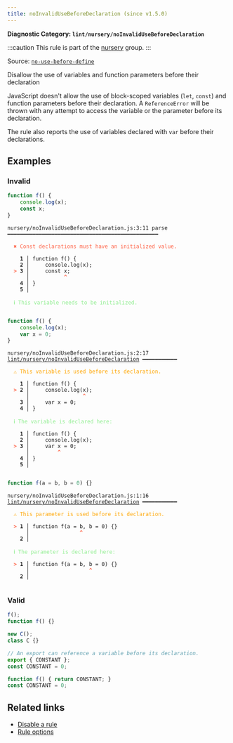 ```yaml
---
title: noInvalidUseBeforeDeclaration (since v1.5.0)
---
```


**Diagnostic Category: `lint/nursery/noInvalidUseBeforeDeclaration`**

:::caution
This rule is part of the [nursery](/linter/rules/#nursery) group.
:::

Source: <a href="https://typescript-eslint.io/rules/no-use-before-define" target="_blank"><code>no-use-before-define</code></a>

Disallow the use of variables and function parameters before their declaration

JavaScript doesn't allow the use of block-scoped variables (`let`, `const`) and function parameters before their declaration.
A `ReferenceError` will be thrown with any attempt to access the variable or the parameter before its declaration.

The rule also reports the use of variables declared with `var` before their declarations.

## Examples

### Invalid

```jsx
function f() {
    console.log(x);
    const x;
}
```

<pre class="language-text"><code class="language-text">nursery/noInvalidUseBeforeDeclaration.js:3:11 parse ━━━━━━━━━━━━━━━━━━━━━━━━━━━━━━━━━━━━━━━━━━━━━━━━

<strong><span style="color: Tomato;">  </span></strong><strong><span style="color: Tomato;">✖</span></strong> <span style="color: Tomato;">Const declarations must have an initialized value.</span>
  
    <strong>1 │ </strong>function f() {
    <strong>2 │ </strong>    console.log(x);
<strong><span style="color: Tomato;">  </span></strong><strong><span style="color: Tomato;">&gt;</span></strong> <strong>3 │ </strong>    const x;
   <strong>   │ </strong>          <strong><span style="color: Tomato;">^</span></strong>
    <strong>4 │ </strong>}
    <strong>5 │ </strong>
  
<strong><span style="color: lightgreen;">  </span></strong><strong><span style="color: lightgreen;">ℹ</span></strong> <span style="color: lightgreen;">This variable needs to be initialized.</span>
  
</code></pre>

```jsx
function f() {
    console.log(x);
    var x = 0;
}
```

<pre class="language-text"><code class="language-text">nursery/noInvalidUseBeforeDeclaration.js:2:17 <a href="https://biomejs.dev/linter/rules/no-invalid-use-before-declaration">lint/nursery/noInvalidUseBeforeDeclaration</a> ━━━━━━━━━━━

<strong><span style="color: Orange;">  </span></strong><strong><span style="color: Orange;">⚠</span></strong> <span style="color: Orange;">This variable is used before its declaration.</span>
  
    <strong>1 │ </strong>function f() {
<strong><span style="color: Tomato;">  </span></strong><strong><span style="color: Tomato;">&gt;</span></strong> <strong>2 │ </strong>    console.log(x);
   <strong>   │ </strong>                <strong><span style="color: Tomato;">^</span></strong>
    <strong>3 │ </strong>    var x = 0;
    <strong>4 │ </strong>}
  
<strong><span style="color: lightgreen;">  </span></strong><strong><span style="color: lightgreen;">ℹ</span></strong> <span style="color: lightgreen;">The variable is declared here:</span>
  
    <strong>1 │ </strong>function f() {
    <strong>2 │ </strong>    console.log(x);
<strong><span style="color: Tomato;">  </span></strong><strong><span style="color: Tomato;">&gt;</span></strong> <strong>3 │ </strong>    var x = 0;
   <strong>   │ </strong>        <strong><span style="color: Tomato;">^</span></strong>
    <strong>4 │ </strong>}
    <strong>5 │ </strong>
  
</code></pre>

```jsx
function f(a = b, b = 0) {}
```

<pre class="language-text"><code class="language-text">nursery/noInvalidUseBeforeDeclaration.js:1:16 <a href="https://biomejs.dev/linter/rules/no-invalid-use-before-declaration">lint/nursery/noInvalidUseBeforeDeclaration</a> ━━━━━━━━━━━

<strong><span style="color: Orange;">  </span></strong><strong><span style="color: Orange;">⚠</span></strong> <span style="color: Orange;">This parameter is used before its declaration.</span>
  
<strong><span style="color: Tomato;">  </span></strong><strong><span style="color: Tomato;">&gt;</span></strong> <strong>1 │ </strong>function f(a = b, b = 0) {}
   <strong>   │ </strong>               <strong><span style="color: Tomato;">^</span></strong>
    <strong>2 │ </strong>
  
<strong><span style="color: lightgreen;">  </span></strong><strong><span style="color: lightgreen;">ℹ</span></strong> <span style="color: lightgreen;">The parameter is declared here:</span>
  
<strong><span style="color: Tomato;">  </span></strong><strong><span style="color: Tomato;">&gt;</span></strong> <strong>1 │ </strong>function f(a = b, b = 0) {}
   <strong>   │ </strong>                  <strong><span style="color: Tomato;">^</span></strong>
    <strong>2 │ </strong>
  
</code></pre>

### Valid

```jsx
f();
function f() {}

new C();
class C {}
```

```jsx
// An export can reference a variable before its declaration.
export { CONSTANT };
const CONSTANT = 0;
```

```jsx
function f() { return CONSTANT; }
const CONSTANT = 0;
```

## Related links

- [Disable a rule](/linter/#disable-a-lint-rule)
- [Rule options](/linter/#rule-options)
